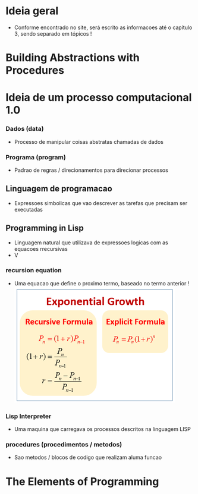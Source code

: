 # Ideia geral 
- Conforme encontrado no site, será escrito as informacoes até o capítulo 3, sendo separado em tópicos !

# Building Abstractions with Procedures
# Ideia de um processo computacional 1.0
### Dados (data)
- Processo de manipular coisas abstratas chamadas de dados
### Programa (program)
- Padrao de regras / direcionamentos para direcionar processos 
## Linguagem de programacao
- Expressoes simbolicas que vao descrever as tarefas que precisam ser executadas

## Programming in Lisp
- Linguagem natural que utilizava de expressoes logicas com as equacoes rrecursivas
- V
### recursion equation
- Uma equacao que define o proximo termo, baseado no termo anterior !
![Exemplo de equacao recursiva](../assets/exponential-growth-recursive.png)
### Lisp Interpreter
- Uma maquina que carregava os processos descritos na linguagem LISP
### procedures (procedimentos / metodos)
- Sao metodos / blocos de codigo que realizam aluma funcao

# The Elements of Programming

